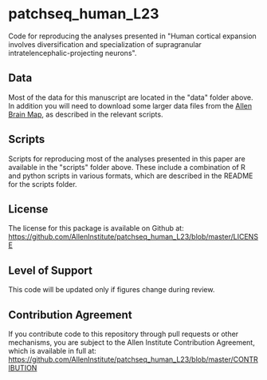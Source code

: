 # patchseq_human_L23
Code for reproducing the analyses presented in "Human cortical expansion involves diversification and specialization of  supragranular intratelencephalic-projecting neurons".

## Data

Most of the data for this manuscript are located in the "data" folder above.  In addition you will need to download some larger data files from the [Allen Brain Map](https://portal.brain-map.org/atlases-and-data/rnaseq), as described in the relevant scripts.

## Scripts

Scripts for reproducing most of the analyses presented in this paper are available in the "scripts" folder above.  These include a combination of R and python scripts in various formats, which are described in the README for the scripts folder.

## License

The license for this package is available on Github at: https://github.com/AllenInstitute/patchseq_human_L23/blob/master/LICENSE

## Level of Support

This code will be updated only if figures change during review.

## Contribution Agreement

If you contribute code to this repository through pull requests or other mechanisms, you are subject to the Allen Institute Contribution Agreement, which is available in full at: https://github.com/AllenInstitute/patchseq_human_L23/blob/master/CONTRIBUTION
